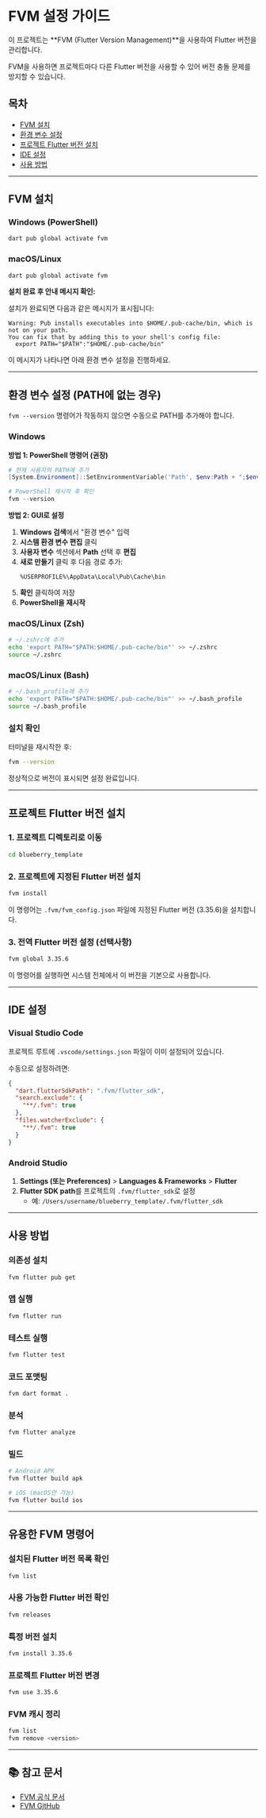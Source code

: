 # FVM 설정 가이드

이 프로젝트는 **FVM (Flutter Version Management)**을 사용하여 Flutter 버전을 관리합니다.

FVM을 사용하면 프로젝트마다 다른 Flutter 버전을 사용할 수 있어 버전 충돌 문제를 방지할 수 있습니다.

## 목차

- [FVM 설치](#fvm-설치)
- [환경 변수 설정](#환경-변수-설정)
- [프로젝트 Flutter 버전 설치](#프로젝트-flutter-버전-설치)
- [IDE 설정](#ide-설정)
- [사용 방법](#사용-방법)

---

## FVM 설치

### Windows (PowerShell)

```powershell
dart pub global activate fvm
```

### macOS/Linux

```bash
dart pub global activate fvm
```

**설치 완료 후 안내 메시지 확인:**

설치가 완료되면 다음과 같은 메시지가 표시됩니다:

```
Warning: Pub installs executables into $HOME/.pub-cache/bin, which is not on your path.
You can fix that by adding this to your shell's config file:
  export PATH="$PATH":"$HOME/.pub-cache/bin"
```

이 메시지가 나타나면 아래 환경 변수 설정을 진행하세요.

---

## 환경 변수 설정 (PATH에 없는 경우)

`fvm --version` 명령어가 작동하지 않으면 수동으로 PATH를 추가해야 합니다.

### Windows

**방법 1: PowerShell 명령어 (권장)**

```powershell
# 현재 사용자의 PATH에 추가
[System.Environment]::SetEnvironmentVariable('Path', $env:Path + ";$env:USERPROFILE\AppData\Local\Pub\Cache\bin", [System.EnvironmentVariableTarget]::User)

# PowerShell 재시작 후 확인
fvm --version
```

**방법 2: GUI로 설정**

1. **Windows 검색**에서 "환경 변수" 입력
2. **시스템 환경 변수 편집** 클릭
3. **사용자 변수** 섹션에서 **Path** 선택 후 **편집**
4. **새로 만들기** 클릭 후 다음 경로 추가:
   ```
   %USERPROFILE%\AppData\Local\Pub\Cache\bin
   ```
5. **확인** 클릭하여 저장
6. **PowerShell을 재시작**

### macOS/Linux (Zsh)

```bash
# ~/.zshrc에 추가
echo 'export PATH="$PATH:$HOME/.pub-cache/bin"' >> ~/.zshrc
source ~/.zshrc
```

### macOS/Linux (Bash)

```bash
# ~/.bash_profile에 추가
echo 'export PATH="$PATH:$HOME/.pub-cache/bin"' >> ~/.bash_profile
source ~/.bash_profile
```

### 설치 확인

터미널을 재시작한 후:

```bash
fvm --version
```

정상적으로 버전이 표시되면 설정 완료입니다.

---

## 프로젝트 Flutter 버전 설치

### 1. 프로젝트 디렉토리로 이동

```bash
cd blueberry_template
```

### 2. 프로젝트에 지정된 Flutter 버전 설치

```bash
fvm install
```

이 명령어는 `.fvm/fvm_config.json` 파일에 지정된 Flutter 버전 (3.35.6)을 설치합니다.

### 3. 전역 Flutter 버전 설정 (선택사항)

```bash
fvm global 3.35.6
```

이 명령어를 실행하면 시스템 전체에서 이 버전을 기본으로 사용합니다.

---

## IDE 설정

### Visual Studio Code

프로젝트 루트에 `.vscode/settings.json` 파일이 이미 설정되어 있습니다.

수동으로 설정하려면:

```json
{
  "dart.flutterSdkPath": ".fvm/flutter_sdk",
  "search.exclude": {
    "**/.fvm": true
  },
  "files.watcherExclude": {
    "**/.fvm": true
  }
}
```

### Android Studio

1. **Settings (또는 Preferences)** > **Languages & Frameworks** > **Flutter**
2. **Flutter SDK path**를 프로젝트의 `.fvm/flutter_sdk`로 설정
   - 예: `/Users/username/blueberry_template/.fvm/flutter_sdk`

---

## 사용 방법

### 의존성 설치

```bash
fvm flutter pub get
```

### 앱 실행

```bash
fvm flutter run
```

### 테스트 실행

```bash
fvm flutter test
```

### 코드 포맷팅

```bash
fvm dart format .
```

### 분석

```bash
fvm flutter analyze
```

### 빌드

```bash
# Android APK
fvm flutter build apk

# iOS (macOS만 가능)
fvm flutter build ios
```

---

## 유용한 FVM 명령어

### 설치된 Flutter 버전 목록 확인

```bash
fvm list
```

### 사용 가능한 Flutter 버전 확인

```bash
fvm releases
```

### 특정 버전 설치

```bash
fvm install 3.35.6
```

### 프로젝트 Flutter 버전 변경

```bash
fvm use 3.35.6
```

### FVM 캐시 정리

```bash
fvm list
fvm remove <version>
```

---

## 📚 참고 문서

- [FVM 공식 문서](https://fvm.app/)
- [FVM GitHub](https://github.com/leoafarias/fvm)
